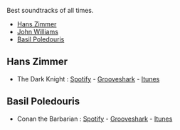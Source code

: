 Best soundtracks of all times.

- [Hans Zimmer](#hans-zimmer)
- [John Williams](#john-williams)
- [Basil Poledouris](#basil-poledouris)

## Hans Zimmer

* The Dark Knight : [Spotify](http://open.spotify.com/artist/3EIp6BdK377zECKKgW0FSP) -  [Grooveshark](http://grooveshark.com/#!/album/The+Dark+Knight/2048326) -  [Itunes](https://itunes.apple.com/us/album/dark-knight-original-motion/id284530501)

## Basil Poledouris 

* Conan the Barbarian : [Spotify](http://open.spotify.com/user/onewarriorgod/playlist/2XQWbAk9SU2JTyJMOGGuLT) - [Grooveshark](http://grooveshark.com/#!/profile/Conan+The+Barbarian/22261687) - [Itunes](https://itunes.apple.com/us/album/conan-barbarian-original-motion/id596468716)
